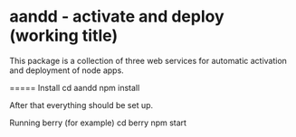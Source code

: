 aandd - activate and deploy (working title)
=====

This package is a collection of three web services for automatic activation and deployment of node apps.

=====
Install
  cd aandd
  npm install
  
After that everything should be set up.

Running berry (for example)
  cd berry
  npm start
